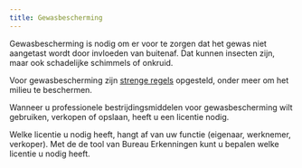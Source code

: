 ```yaml
---
title: Gewasbescherming
---
```


Gewasbescherming is nodig om er voor te zorgen dat het gewas niet aangetast wordt door invloeden van buitenaf. Dat kunnen insecten zijn, maar ook schadelijke schimmels of onkruid.

Voor gewasbescherming zijn [strenge regels](/licenties/wetten-en-regels) opgesteld, onder meer om het milieu te beschermen.

Wanneer u professionele bestrijdingsmiddelen voor gewasbescherming wilt gebruiken, verkopen of opslaan, heeft u een licentie nodig.

Welke licentie u nodig heeft, hangt af van uw functie (eigenaar, werknemer, verkoper). Met de de tool van Bureau Erkenningen kunt u bepalen welke licentie u nodig heeft.

<link-container>
<link-button link='{"name": "Welke licentie heb ik nodig?","url": "/licenties/welke-licentie-heb-ik-nodig"}' ></link-button> 
<link-button link='{"name": "Licentie aanvragen","url": "/licenties/licentie-aanvragen"}'  ></link-button>
<link-button link='{"name": "Wetten en regels","url": "/licenties/wetten-en-regels"}'  ></link-button>
</link-container>
